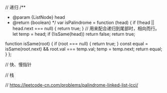 // 递归
/**
 * @param {ListNode} head
 * @return {boolean}
 */
var isPalindrome = function (head) {
  if (!head || head.next === null) {
    return true;
  }
  // 用来配合递归到尾部时，相向而行。
  let temp = head;
  if (!isSame(head)) return false;
  return true;

  function isSame(root) {
    if (root === null) {
      return true;
    }
    const equal = isSame(root.next) && root.val === temp.val;
    temp = temp.next;
    return equal;
  }
};

// 快、慢指针

// 栈

// https://leetcode-cn.com/problems/palindrome-linked-list-lcci/